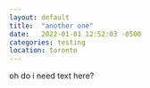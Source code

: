 ```yaml
---
layout: default
title:  "another one"
date:   2022-01-01 12:52:03 -0500
categories: testing 
location: toronto
---
```


oh do i need text here?